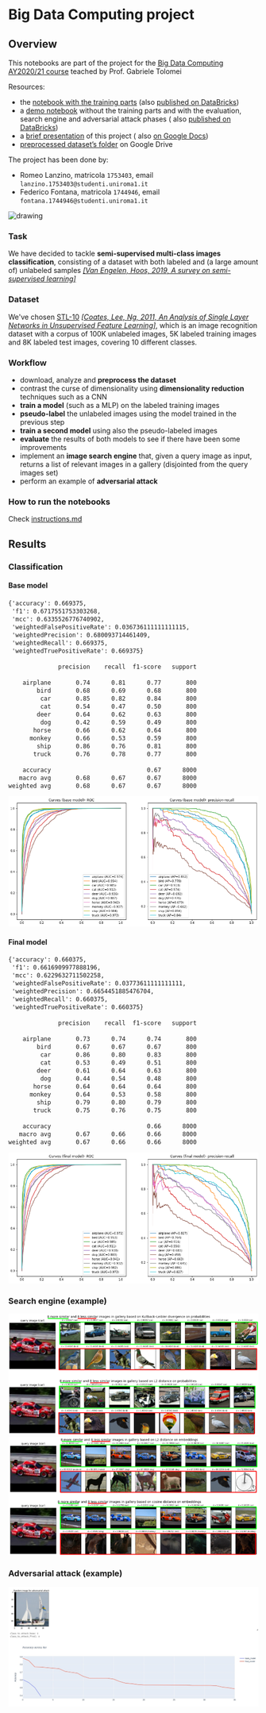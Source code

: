 # Big Data Computing project

## Overview

This notebooks are part of the project for
the [Big Data Computing AY2020/21 course](https://github.com/gtolomei/big-data-computing) teached by Prof. Gabriele
Tolomei

Resources:

- the [notebook with the training parts](https://github.com/rom42pla/big_data_project/blob/main/notebook_training.ipynb) 
  (also [published on DataBricks](https://databricks-prod-cloudfront.cloud.databricks.com/public/4027ec902e239c93eaaa8714f173bcfc/3816168353014773/3331917203481792/3248872990014382/latest.html))
- a [demo notebook](https://github.com/rom42pla/big_data_project/blob/main/notebook_demo.ipynb) without the training
  parts and with the evaluation, search engine and adversarial attack phases (
  also [published on DataBricks](https://databricks-prod-cloudfront.cloud.databricks.com/public/4027ec902e239c93eaaa8714f173bcfc/3816168353014773/3017902888537112/3248872990014382/latest.html))
- a [brief presentation](https://github.com/rom42pla/big_data_project/blob/main/presentation.pdf) of this project (
  also [on Google Docs](https://drive.google.com/file/d/1U7q5Gj-56AYK8tfbTeIhcAZjBH98TB51/view?usp=sharing))
- [preprocessed dataset’s folder](https://drive.google.com/drive/u/1/folders/1te7m9u-FkjxYeopz1AG6N4wP-GoMDyBi) on
  Google Drive

The project has been done by:

- Romeo Lanzino, matricola `1753403`, email `lanzino.1753403@studenti.uniroma1.it`
- Federico Fontana, matricola `1744946`, email `fontana.1744946@studenti.uniroma1.it`

<img src="https://www.chimicifisici.it/wp-content/uploads/2019/04/Sapienza_logo-1024x307.png" alt="drawing" width="400"/>

### Task

We have decided to tackle **semi-supervised multi-class images classification**, consisting of a dataset with both
labeled and (a large amount of) unlabeled samples [_\[Van Engelen, Hoos, 2019, A survey on semi-supervised
learning\]_](https://link.springer.com/content/pdf/10.1007/s10994-019-05855-6.pdf)

### Dataset

We've chosen [STL-10](https://cs.stanford.edu/~acoates/stl10/) [_\[Coates, Lee, Ng, 2011, An Analysis of Single Layer
Networks in Unsupervised Feature Learning\]_](https://cs.stanford.edu/~acoates/papers/coatesleeng_aistats_2011.pdf),
which is an image recognition dataset with a corpus of 100K unlabeled images, 5K labeled training images and 8K labeled
test images, covering 10 different classes.

### Workflow

- download, analyze and **preprocess the dataset**
- contrast the curse of dimensionality using **dimensionality reduction** techniques such as a CNN
- **train a model** (such as a MLP) on the labeled training images
- **pseudo-label** the unlabeled images using the model trained in the previous step
- **train a second model** using also the pseudo-labeled images
- **evaluate** the results of both models to see if there have been some improvements
- implement an **image search engine** that, given a query image as input, returns a list of relevant images in a
  gallery (disjointed from the query images set)
- perform an example of **adversarial attack**

### How to run the notebooks

Check [instructions.md](instructions.md)

## Results

### Classification

#### Base model

```
{'accuracy': 0.669375,
 'f1': 0.6717551753303268,
 'mcc': 0.6335526776740902,
 'weightedFalsePositiveRate': 0.036736111111111115,
 'weightedPrecision': 0.680093714461409,
 'weightedRecall': 0.669375,
 'weightedTruePositiveRate': 0.669375}
 
              precision    recall  f1-score   support

    airplane       0.74      0.81      0.77       800
        bird       0.68      0.69      0.68       800
         car       0.85      0.82      0.84       800
         cat       0.54      0.47      0.50       800
        deer       0.64      0.62      0.63       800
         dog       0.42      0.59      0.49       800
       horse       0.66      0.62      0.64       800
      monkey       0.66      0.53      0.59       800
        ship       0.86      0.76      0.81       800
       truck       0.76      0.78      0.77       800

    accuracy                           0.67      8000
   macro avg       0.68      0.67      0.67      8000
weighted avg       0.68      0.67      0.67      8000
```

![roc_base](images/roc_base.png)

#### Final model

```
{'accuracy': 0.660375,
 'f1': 0.6616909977888196,
 'mcc': 0.6229632711502258,
 'weightedFalsePositiveRate': 0.03773611111111111,
 'weightedPrecision': 0.6654451885476704,
 'weightedRecall': 0.660375,
 'weightedTruePositiveRate': 0.660375}
 
              precision    recall  f1-score   support

    airplane       0.73      0.74      0.74       800
        bird       0.67      0.67      0.67       800
         car       0.86      0.80      0.83       800
         cat       0.53      0.49      0.51       800
        deer       0.61      0.64      0.63       800
         dog       0.44      0.54      0.48       800
       horse       0.64      0.64      0.64       800
      monkey       0.64      0.53      0.58       800
        ship       0.79      0.80      0.79       800
       truck       0.75      0.76      0.75       800

    accuracy                           0.66      8000
   macro avg       0.67      0.66      0.66      8000
weighted avg       0.67      0.66      0.66      8000
```

![roc_final](images/roc_final.png)

### Search engine (example)

![search_engine_results_probabilities](images/search_engine_results_probabilities.png)
![search_engine_results_embeddings](images/search_engine_results_embeddings.png)

### Adversarial attack (example)

![adversarial_attack_example](images/adversarial_attack_example.jpeg)
